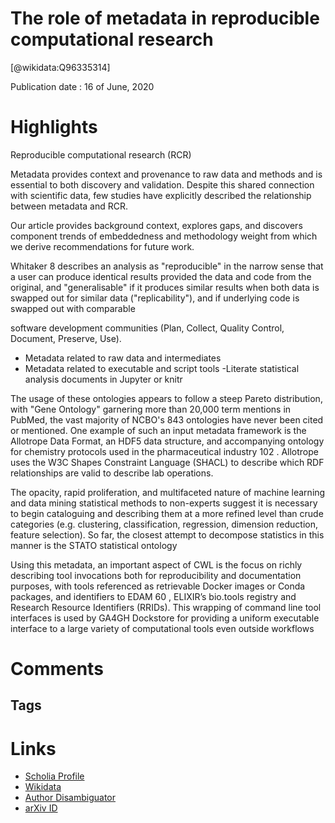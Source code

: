 
The role of metadata in reproducible computational research
===========================================================
  
  [@wikidata:Q96335314]  
  
Publication date : 16 of June, 2020  

# Highlights

Reproducible computational research (RCR)

Metadata provides context and provenance to raw data and methods and is essential to
both discovery and validation. Despite this shared connection with scientific data, few studies
have explicitly described the relationship between metadata and RCR. 

Our article provides background context, explores gaps, and discovers component trends of
embeddedness and methodology weight from which we derive recommendations for future
work.

Whitaker 8 describes an analysis as "reproducible" in the
narrow sense that a user can produce identical results provided the data and code from the
original, and "generalisable" if it produces similar results when both data is swapped out for
similar data ("replicability"), and if underlying code is swapped out with comparable

software development communities (Plan, Collect, Quality Control, Document, Preserve, Use).

- Metadata related to raw data and intermediates
- Metadata related to executable and script tools
-Literate statistical analysis documents in Jupyter or knitr

The usage of these ontologies appears to follow a steep Pareto distribution, with "Gene Ontology" garnering more than 20,000 term
mentions in PubMed, the vast majority of NCBO's 843 ontologies have never been cited or
mentioned.
One example of such an input metadata
framework is the Allotrope Data Format, an HDF5 data structure, and accompanying ontology
for chemistry protocols used in the pharmaceutical industry
102
. Allotrope uses the W3C Shapes
Constraint Language (SHACL) to describe which RDF relationships are valid to describe lab
operations.


The opacity, rapid proliferation, and multifaceted nature of
machine learning and data mining statistical methods to non-experts suggest it is necessary to
begin cataloguing and describing them at a more refined level than crude categories (e.g.
clustering, classification, regression, dimension reduction, feature selection). So far, the closest
attempt to decompose statistics in this manner is the STATO statistical ontology

Using this metadata, an important aspect of CWL is the focus on richly describing tool
invocations both for reproducibility and documentation purposes, with tools referenced as
retrievable Docker images or Conda packages, and identifiers to EDAM 60
, ELIXIR’s bio.tools registry and Research Resource Identifiers (RRIDs). This wrapping of command line tool
interfaces is used by GA4GH Dockstore for providing a uniform executable interface to a
large variety of computational tools even outside workflows
# Comments

## Tags

# Links
  
 * [Scholia Profile](https://scholia.toolforge.org/work/Q96335314)  
 * [Wikidata](https://www.wikidata.org/wiki/Q96335314)  
 * [Author Disambiguator](https://author-disambiguator.toolforge.org/work_item_oauth.php?id=Q96335314&batch_id=&match=1&author_list_id=&doit=Get+author+links+for+work)  
 * [arXiv ID](https://arxiv.org/pdf/2006.08589.pdf)  
